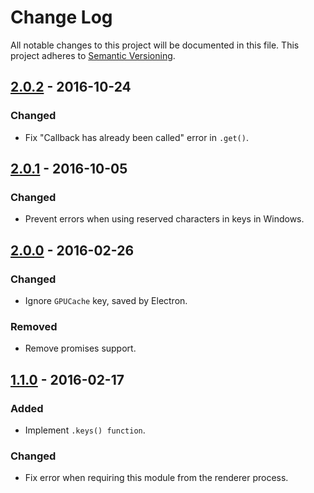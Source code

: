 # Change Log

All notable changes to this project will be documented in this file.
This project adheres to [Semantic Versioning](http://semver.org/).

## [2.0.2] - 2016-10-24

### Changed

- Fix "Callback has already been called" error in `.get()`.

## [2.0.1] - 2016-10-05

### Changed

- Prevent errors when using reserved characters in keys in Windows.

## [2.0.0] - 2016-02-26

### Changed

- Ignore `GPUCache` key, saved by Electron.

### Removed

- Remove promises support.

## [1.1.0] - 2016-02-17

### Added

- Implement `.keys() function`.

### Changed

- Fix error when requiring this module from the renderer process.

[2.0.2]: https://github.com/jviotti/electron-json-storage/compare/v2.0.1...v2.0.2
[2.0.1]: https://github.com/jviotti/electron-json-storage/compare/v2.0.0...v2.0.1
[2.0.0]: https://github.com/jviotti/electron-json-storage/compare/v1.1.0...v2.0.0
[1.1.0]: https://github.com/jviotti/electron-json-storage/compare/v1.0.0...v1.1.0
